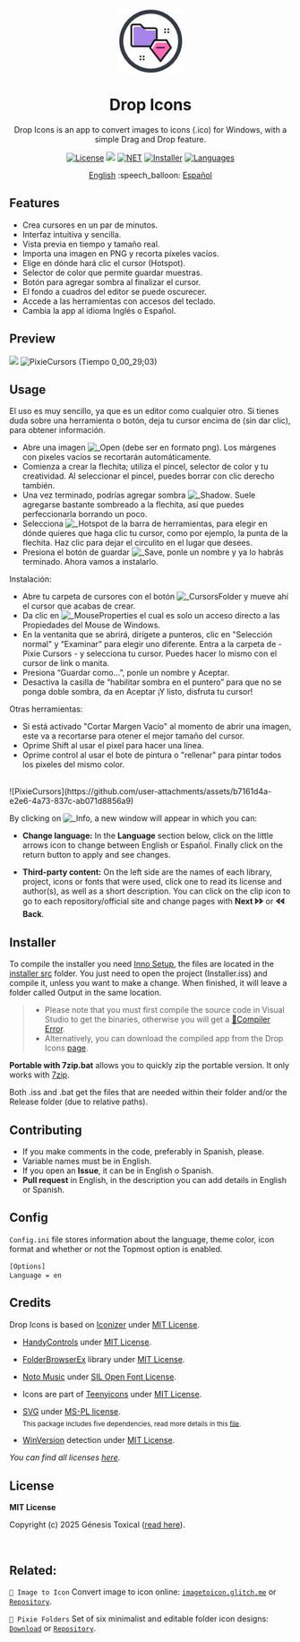 <p align="center"></p>
<p align="center"><a href="#"><img width="115px" src="docs/assets/Logo-115px.png" align="center" alt="Drop Icons"/></a></p>
<h1 align="center">Drop Icons</h1>
<p align="center">Drop Icons is an app to convert images to icons (.ico) for Windows, with a simple Drag and Drop feature.</p>

<p align="center">
 <a href="LICENSE"><img alt="License" src="https://img.shields.io/badge/License-MIT-9280FF?style=flat-square&labelColor=343B45"/></a>
 <a href="https://github.com/genesistoxical/drop-icons/releases/latest"><img src="https://img.shields.io/github/v/release/genesistoxical/drop-icons.svg?color=9280FF&label=Release&style=flat-square&labelColor=343B45"/></a>
 <a href="#"><img alt="NET" src="https://img.shields.io/badge/.NET_Framework-4.8-9280FF?style=flat-square&labelColor=343B45"/></a> 
 <a href="/installer%20src"><img alt="Installer" src="https://img.shields.io/badge/Installer-ISS-9280FF?style=flat-square&labelColor=343B45"/></a>
 <a href="#"><img alt="Languages" src="https://img.shields.io/badge/Languages-3-9280FF?style=flat-square&labelColor=343B45"/></a>
</p>

<p align="center">
<a href="README.md">English</a> :speech_balloon: <a href="README-es.md">Español</a>
</p>

## Features
* Crea cursores en un par de minutos.
* Interfaz intuitiva y sencilla.
* Vista previa en tiempo y tamaño real.
* Importa una imagen en PNG y recorta píxeles vacíos.
* Elige en dónde hará clic el cursor (Hotspot).
* Selector de color que permite guardar muestras.
* Botón para agregar sombra al finalizar el cursor.
* El fondo a cuadros del editor se puede oscurecer.
* Accede a las herramientas con accesos del teclado.
* Cambia la app al idioma Inglés o Español.

## Preview
<a href="#"><img src="docs/assets/Drop-Icons-App-v2.gif"/></a>
![PixieCursors (Tiempo 0_00_29;03)](https://github.com/user-attachments/assets/0315e1e2-e89f-48ba-9792-9c6e0bf785df)

## Usage
El uso es muy sencillo, ya que es un editor como cualquier otro. Si tienes duda sobre una herramienta o botón, deja tu cursor encima de (sin dar clic), para obtener información.

- Abre una imagen ![_Open](https://github.com/user-attachments/assets/3c4dca77-c250-40d7-9dca-9096d7d23a98) (debe ser en formato png). Los márgenes con pixeles vacíos se recortarán automáticamente.
- Comienza a crear la flechita; utiliza el pincel, selector de color y tu creatividad. Al seleccionar el pincel, puedes borrar con clic derecho también.
- Una vez terminado, podrías agregar sombra ![_Shadow](https://github.com/user-attachments/assets/ce1712bc-7bae-4092-b520-e6ab7e2c1e6f). Suele agregarse bastante sombreado a la flechita, así que puedes perfeccionarla borrando un poco.
- Selecciona ![_Hotspot](https://github.com/user-attachments/assets/2d66873b-d530-4702-8248-c507ceaf8ca0) de la barra de herramientas, para elegir en dónde quieres que haga clic tu cursor, como por ejemplo, la punta de la flechita. Haz clic para dejar el circulito en el lugar que desees.
- Presiona el botón de guardar ![_Save](https://github.com/user-attachments/assets/1baa6d5e-5b8a-4b96-be4a-37c6e8508595), ponle un nombre y ya lo habrás terminado. Ahora vamos a instalarlo.

Instalación:
- Abre tu carpeta de cursores con el botón ![_CursorsFolder](https://github.com/user-attachments/assets/3df726df-2dc2-405a-ab60-570f707d85f3) y mueve ahí el cursor que acabas de crear.
- Da clic en ![_MouseProperties](https://github.com/user-attachments/assets/e3598798-743d-4894-87a1-8f6d24919be5) el cual es solo un acceso directo a las Propiedades del Mouse de Windows.
- En la ventanita que se abrirá, dirígete a punteros, clic en "Selección normal" y “Examinar” para elegir uno diferente. Entra a la carpeta de - Pixie Cursors - y selecciona tu cursor. Puedes hacer lo mismo con el cursor de link o manita.
- Presiona “Guardar como…”, ponle un nombre y Aceptar.
- Desactiva la casilla de “habilitar sombra en el puntero” para que no se ponga doble sombra, da en Aceptar ¡Y listo, disfruta tu cursor!

Otras herramientas:
- Si está activado "Cortar Margen Vacío" al momento de abrir una imagen, este va a recortarse para otener el mejor tamaño del cursor.
- Oprime Shift al usar el pixel para hacer una línea.
- Oprime control al usar el bote de pintura o "rellenar" para pintar todos los pixeles del mismo color.

<br>
![PixieCursors](https://github.com/user-attachments/assets/b7161d4a-e2e6-4a73-837c-ab071d8856a9)


By clicking on ![_Info](https://github.com/user-attachments/assets/6ac15c4b-a879-4fbb-bee6-0f16d633b4d3), a new window will appear in which you can:

- **Change language:** In the **Language** section below, click on the little arrows icon to change between English or Español. Finally click on the return button to apply and see changes.
     
- **Third-party content:** On the left side are the names of each library, project, icons or fonts that were used, click one to read its license and author(s), as well as a short description. You can click on the clip icon to go to each repository/official site and change pages with **Next 🢖🢖** or **🢔🢔 Back**.

## Installer
To compile the installer you need [Inno Setup](https://jrsoftware.org/isinfo.php), the files are located in the [installer src](/installer%20src) folder. You just need to open the project (Installer.iss) and compile it, unless you want to make a change. When finished, it will leave a folder called Output in the same location.

>* Please note that you must first compile the source code in Visual Studio to get the binaries, otherwise you will get a [📍Compiler Error](https://github.com/genesistoxical/drop-icons/issues/3).
>* Alternatively, you can download the compiled app from the Drop Icons [page](https://genesistoxical.github.io/drop-icons/).

**Portable with 7zip.bat** allows you to quickly zip the portable version. It only works with [7zip](https://www.7-zip.org/).

Both .iss and .bat get the files that are needed within their folder and/or the Release folder (due to relative paths).

## Contributing
* If you make comments in the code, preferably in Spanish, please.
* Variable names must be in English.
* If you open an **Issue**, it can be in English o Spanish.
* **Pull request** in English, in the description you can add details in English or Spanish.
  
## Config
`Config.ini` file stores information about the language, theme color, icon format and whether or not the Topmost option is enabled.

~~~
[Options]
Language = en
~~~

## Credits
Drop Icons is based on [Iconizer](https://github.com/willnode/Iconizer) under [MIT License](https://github.com/willnode/Iconizer/blob/master/LICENSE).

* [HandyControls](https://github.com/ghost1372/HandyControls) under [MIT License](https://github.com/ghost1372/HandyControls/blob/develop/LICENSE).

* [FolderBrowserEx](https://github.com/evaristocuesta/FolderBrowserEx) library under [MIT License](https://github.com/evaristocuesta/FolderBrowserEx/blob/master/LICENSE).

* [Noto Music](https://fonts.google.com/noto/specimen/Noto+Music) under [SIL Open Font License](/src/DropIcons/Docs/Noto%20Music/OFL.txt).

* Icons are part of [Teenyicons](https://github.com/teenyicons/teenyicons) under [MIT License](https://github.com/teenyicons/teenyicons/blob/master/LICENSE).

* [SVG](https://github.com/svg-net/SVG) under [MS-PL license](https://github.com/svg-net/SVG/blob/master/license.txt).
<br><sub>This package includes five dependencies, read more details in this [file](/src/DropIcons/Docs/SVG%20%2B.txt).</sup>

* [WinVersion](https://github.com/shaovoon/win_version_detection) detection under [MIT License](https://github.com/shaovoon/win_version_detection/blob/main/LICENSE).

*You can find all licenses [here](/src/DropIcons/Docs).*

## License
**MIT License**

Copyright (c) 2025 Génesis Toxical ([read here](LICENSE)).

<br>

## Related:
`🩷 Image to Icon` Convert image to icon online: [`imagetoicon.glitch.me`](https://imagetoicon.glitch.me/) or [`Repository`](https://github.com/genesistoxical/imagetoicon).

`🩷 Pixie Folders` Set of six minimalist and editable folder icon designs: [`Download`](https://genesistoxical.github.io/pixie-folders/) or [`Repository`](https://github.com/genesistoxical/pixie-folders).
